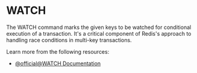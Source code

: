 # WATCH

The WATCH command marks the given keys to be watched for conditional execution of a transaction. It's a critical component of Redis's approach to handling race conditions in multi-key transactions.

Learn more from the following resources:

- [@official@WATCH Documentation](https://redis.io/docs/latest/commands/watch/)